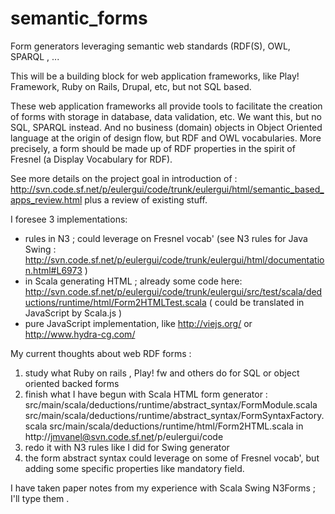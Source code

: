 semantic_forms
==============

Form generators leveraging semantic web standards (RDF(S), OWL, SPARQL , ...

This will be a building block for web application frameworks,
like Play! Framework, Ruby on Rails, Drupal, etc, but not SQL based.

These web application frameworks all provide tools to facilitate the creation of forms with storage in database, data validation, etc. We want this, but no SQL, SPARQL instead. And no business (domain) objects in Object Oriented language at the origin of design flow, but RDF and OWL vocabularies. More precisely, a form should be made up of RDF properties in the spirit of Fresnel (a Display Vocabulary for RDF).

See more details on the project goal in introduction of :
http://svn.code.sf.net/p/eulergui/code/trunk/eulergui/html/semantic_based_apps_review.html
plus a review of existing stuff.

I foresee 3 implementations:

- rules in N3 ; could leverage on Fresnel vocab' (see N3 rules for Java Swing : http://svn.code.sf.net/p/eulergui/code/trunk/eulergui/html/documentation.html#L6973 )
- in Scala generating HTML ; already some code here: http://svn.code.sf.net/p/eulergui/code/trunk/eulergui/src/test/scala/deductions/runtime/html/Form2HTMLTest.scala ( could be translated in JavaScript by Scala.js )
- pure JavaScript implementation, like http://viejs.org/ or http://www.hydra-cg.com/


My current thoughts about web RDF forms :

1) study what Ruby on rails , Play! fw and others do for SQL or object oriented backed forms
2) finish what I have begun with Scala HTML form generator : 
 src/main/scala/deductions/runtime/abstract_syntax/FormModule.scala
 src/main/scala/deductions/runtime/abstract_syntax/FormSyntaxFactory.scala
 src/main/scala/deductions/runtime/html/Form2HTML.scala
in http://jmvanel@svn.code.sf.net/p/eulergui/code
3) redo it with N3 rules like I did for Swing generator
4) the form abstract syntax could leverage on some of Fresnel vocab', but adding some specific properties like mandatory field.

I have taken paper notes from my experience with Scala Swing N3Forms ; I'll type them .
